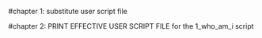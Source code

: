 #chapter 1: substitute user script file 

#chapter 2: PRINT EFFECTIVE USER SCRIPT FILE
for the 1_who_am_i script
